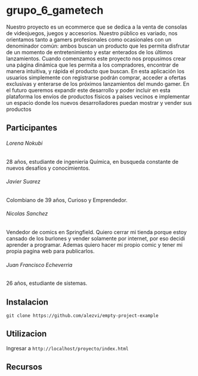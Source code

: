 # grupo_6_gametech

Nuestro proyecto es un ecommerce que se dedica a la venta de consolas de videojuegos, juegos y accesorios.
Nuestro público es variado, nos orientamos tanto a gamers profesionales como ocasionales con un denominador común: ambos buscan un producto que les permita disfrutar de un momento de entretenimiento y estar enterados de los últimos lanzamientos.
Cuando comenzamos este proyecto nos propusimos crear una página dinámica que les permita a los compradores, encontrar de manera intuitiva, y rápida el producto que buscan.
En esta aplicación los usuarios simplemente con registrarse podrán comprar, acceder a ofertas exclusivas y enterarse de los próximos lanzamientos del mundo gamer.
En el futuro queremos expandir este desarrollo y poder incluir en esta plataforma los envíos de productos físicos a países vecinos e implementar un espacio donde los nuevos desarrolladores puedan mostrar y vender sus productos



## Participantes

###### Lorena Nokubi
28 años, estudiante de ingenieria Química, en busqueda constante de nuevos desafíos y conocimientos.

###### Javier Suarez
Colombiano de 39 años, Curioso y Emprendedor.

###### Nicolas Sanchez
Vendedor de comics en Springfield. Quiero cerrar mi tienda porque estoy cansado de los burlones y vender solamente por internet, por eso decidi aprender a programar. Ademas quiero hacer mi propio comic y tener mi propia pagina web para publicarlos.

###### Juan Francisco Echeverria
26 años, estudiante de sistemas.


## Instalacion

```git clone https://github.com/alezvi/empty-project-example```



## Utilizacion

Ingresar a ```http://localhost/proyecto/index.html``` 



## Recursos
